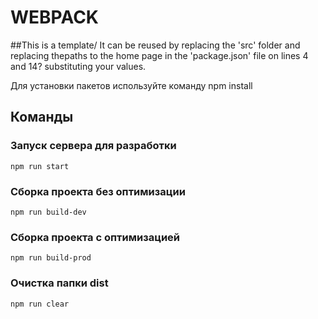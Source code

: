 # WEBPACK
##This is a template/ It can be reused by replacing the 'src' folder and replacing thepaths to the home page in the 'package.json' file on lines 4 and 14? substituting your values.

Для установки пакетов используйте команду npm install

## Команды

### Запуск сервера для разработки
```shell
npm run start
```

### Сборка проекта без оптимизации
```shell
npm run build-dev
```

### Сборка проекта с оптимизацией
```shell
npm run build-prod
```

### Очистка папки dist
```shell
npm run clear
```